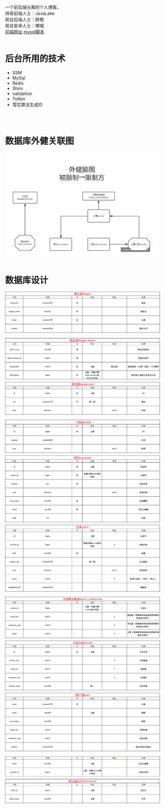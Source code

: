 一个前后端分离的个人博客。<br/>
帅哥前端人士：JavaLake
<br/>
屌丝后端人士：脐橙
<br/>
屌丝安卓人士：哽咽
<br/>
<a href="http://blog.javalake.top/">前端网址</a>
<a href="https://github.com/DuGun/blog/blob/master/exploitBlogData/blog.sql">mysql脚本</a>
<br/>
<br/>
<h1>后台所用的技术</h1>
<ul>
<li>SSM</li>
<li>MySql</li>
<li>Redis</li>
  <li>Shiro</li>
  <li>validation</li>
  <li>ToKen</li>
  <li>雪花算法生成ID</li>
</ul>

<br/>
<br/>
<h1>数据库外健关联图</h1>

![image](https://github.com/DuGun/blog/blob/master/exploitBlogData/%E5%A4%96%E5%81%A5%E9%99%90%E5%88%B6%E5%9B%BE%20%E4%B8%8B%E5%8D%887.35.45.jpg)


<h1>数据库设计</h1>

![image](https://github.com/DuGun/blog/blob/master/exploitBlogData/WechatIMG6.png)

![image](https://github.com/DuGun/blog/blob/master/exploitBlogData/%E6%95%B0%E6%8D%AE%E5%BA%93%E8%AE%BE%E8%AE%A1(%E4%BA%8C).png)

![image](https://github.com/DuGun/blog/blob/master/exploitBlogData/%E6%95%B0%E6%8D%AE%E5%BA%93%E8%AE%BE%E8%AE%A1(%E4%B8%89).png)

![image](https://github.com/DuGun/blog/blob/master/exploitBlogData/%E6%95%B0%E6%8D%AE%E5%BA%93%E8%AE%BE%E8%AE%A1(%E5%9B%9B).png)

